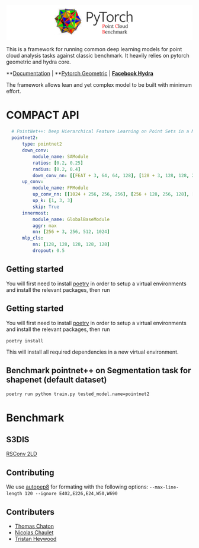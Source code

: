 ![Project Logo](/docs/logo.png)

This is a framework for running common deep learning models for point cloud analysis tasks against classic benchmark. It heavily relies on pytorch geometric and hydra core.


**[Documentation](https://deeppointcloud-benchmarks.readthedocs.io/en/latest/) | **[Pytorch Geometric](https://pytorch-geometric.readthedocs.io/en/latest/notes/resources.html) | **[Facebook Hydra](https://hydra.cc/)**

The framework allows lean and yet complex model to be built with minimum effort. 

# COMPACT API
```yaml
  # PointNet++: Deep Hierarchical Feature Learning on Point Sets in a Metric Space (https://arxiv.org/abs/1706.02413)
  pointnet2:
      type: pointnet2
      down_conv:
          module_name: SAModule
          ratios: [0.2, 0.25]
          radius: [0.2, 0.4]
          down_conv_nn: [[FEAT + 3, 64, 64, 128], [128 + 3, 128, 128, 256]]
      up_conv:
          module_name: FPModule
          up_conv_nn: [[1024 + 256, 256, 256], [256 + 128, 256, 128], [128 + FEAT, 128, 128, 128]]
          up_k: [1, 3, 3]   
          skip: True    
      innermost:
          module_name: GlobalBaseModule
          aggr: max
          nn: [256 + 3, 256, 512, 1024]
      mlp_cls: 
          nn: [128, 128, 128, 128, 128]
          dropout: 0.5
```

## Getting started
You will first need to install [poetry](https://poetry.eustace.io/) in order to setup a virtual environments and install the relevant packages, then run

## Getting started
You will first need to install [poetry](https://poetry.eustace.io/) in order to setup a virtual environments and install the relevant packages, then run
```
poetry install
```
This will install all required dependencies in a new virtual environment.

## Benchmark pointnet++ on Segmentation task for shapenet (default dataset)
```
poetry run python train.py tested_model.name=pointnet2
```

# Benchmark
## S3DIS

[RSConv 2LD](/benchmark/s3dis_fold5/RSConv_2LD.md)

## Contributing
We use [autopep8](https://github.com/hhatto/autopep8) for formating with the following options:
`--max-line-length 120 --ignore E402,E226,E24,W50,W690`

## Contributers
- [Thomas Chaton](https://github.com/tchaton)
- [Nicolas Chaulet](https://github.com/nicolas-chaulet)
- [Tristan Heywood](https://github.com/tristanheywood)
